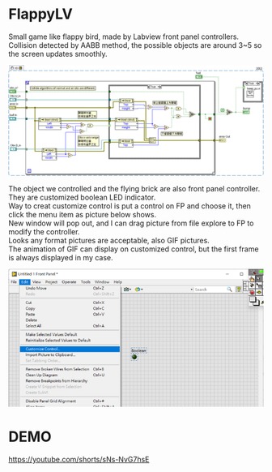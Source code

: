 # FlappyLV
Small game like flappy bird, made by Labview front panel controllers.  
Collision detected by AABB method, the possible objects are around 3~5 so the screen updates smoothly.  

![image](https://github.com/KurtDing/FlappyLV/blob/9c71c2200ddac40462e9465422472731c7bd2dce/Pics/Collide_fl.png)  

The object we controlled and the flying brick are also front panel controller. They are customized boolean LED indicator.  
Way to creat customize control is put a control on FP and choose it, then click the menu item as picture below shows.  
New window will pop out, and I can drag picture from file explore to FP to modify the controller.  
Looks any format pictures are acceptable, also GIF pictures.  
The animation of GIF can display on customized control, but the first frame is always displayed in my case.  

![image](https://github.com/KurtDing/FlappyLV/blob/077b241e8b13fd900c43385f321748d164d1fb5e/Pics/customize%20control.png)


# DEMO
https://youtube.com/shorts/sNs-NvG7hsE 



